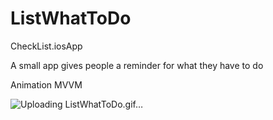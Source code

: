 # ListWhatToDo
CheckList.iosApp

A small app gives people a reminder for what they have to do

Animation
MVVM



![Uploading ListWhatToDo.gif…]()
